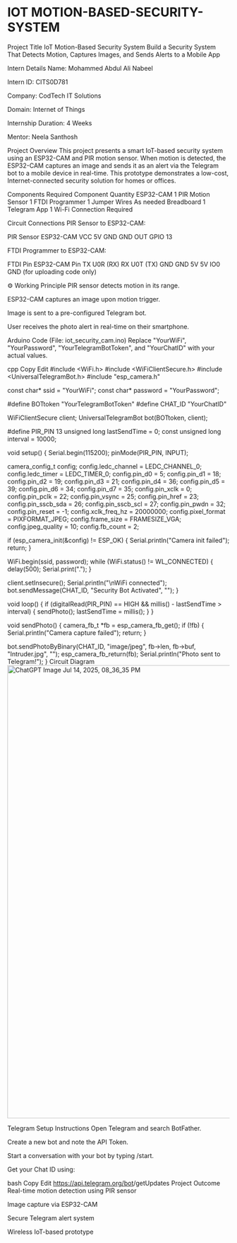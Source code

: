 # IOT MOTION-BASED-SECURITY-SYSTEM
 Project Title
IoT Motion-Based Security System
Build a Security System That Detects Motion, Captures Images, and Sends Alerts to a Mobile App

 Intern Details
 Name: Mohammed Abdul Ali Nabeel

 Intern ID: CITS0D781

 Company: CodTech IT Solutions

 Domain: Internet of Things

 Internship Duration: 4 Weeks

 Mentor: Neela Santhosh

 Project Overview
This project presents a smart IoT-based security system using an ESP32-CAM and PIR motion sensor. When motion is detected, the ESP32-CAM captures an image and sends it as an alert via the Telegram bot to a mobile device in real-time. This prototype demonstrates a low-cost, Internet-connected security solution for homes or offices.

 Components Required
Component	Quantity
ESP32-CAM	1
PIR Motion Sensor	1
FTDI Programmer	1
Jumper Wires	As needed
Breadboard	1
Telegram App	1
Wi-Fi Connection	Required

 Circuit Connections
PIR Sensor to ESP32-CAM:

PIR Sensor	ESP32-CAM
VCC	5V
GND	GND
OUT	GPIO 13

FTDI Programmer to ESP32-CAM:

FTDI Pin	ESP32-CAM Pin
TX	U0R (RX)
RX	U0T (TX)
GND	GND
5V	5V
IO0	GND (for uploading code only)

⚙ Working Principle
PIR sensor detects motion in its range.

ESP32-CAM captures an image upon motion trigger.

Image is sent to a pre-configured Telegram bot.

User receives the photo alert in real-time on their smartphone.

 Arduino Code (File: iot_security_cam.ino)
Replace "YourWiFi", "YourPassword", "YourTelegramBotToken", and "YourChatID" with your actual values.

cpp
Copy
Edit
#include <WiFi.h>
#include <WiFiClientSecure.h>
#include <UniversalTelegramBot.h>
#include "esp_camera.h"

const char* ssid = "YourWiFi";
const char* password = "YourPassword";

#define BOTtoken "YourTelegramBotToken"
#define CHAT_ID "YourChatID"

WiFiClientSecure client;
UniversalTelegramBot bot(BOTtoken, client);

#define PIR_PIN 13
unsigned long lastSendTime = 0;
const unsigned long interval = 10000;

void setup() {
  Serial.begin(115200);
  pinMode(PIR_PIN, INPUT);

  camera_config_t config;
  config.ledc_channel = LEDC_CHANNEL_0;
  config.ledc_timer = LEDC_TIMER_0;
  config.pin_d0 = 5;
  config.pin_d1 = 18;
  config.pin_d2 = 19;
  config.pin_d3 = 21;
  config.pin_d4 = 36;
  config.pin_d5 = 39;
  config.pin_d6 = 34;
  config.pin_d7 = 35;
  config.pin_xclk = 0;
  config.pin_pclk = 22;
  config.pin_vsync = 25;
  config.pin_href = 23;
  config.pin_sscb_sda = 26;
  config.pin_sscb_scl = 27;
  config.pin_pwdn = 32;
  config.pin_reset = -1;
  config.xclk_freq_hz = 20000000;
  config.pixel_format = PIXFORMAT_JPEG;
  config.frame_size = FRAMESIZE_VGA;
  config.jpeg_quality = 10;
  config.fb_count = 2;

  if (esp_camera_init(&config) != ESP_OK) {
    Serial.println("Camera init failed");
    return;
  }

  WiFi.begin(ssid, password);
  while (WiFi.status() != WL_CONNECTED) {
    delay(500);
    Serial.print(".");
  }

  client.setInsecure();
  Serial.println("\nWiFi connected");
  bot.sendMessage(CHAT_ID, "Security Bot Activated", "");
}

void loop() {
  if (digitalRead(PIR_PIN) == HIGH && millis() - lastSendTime > interval) {
    sendPhoto();
    lastSendTime = millis();
  }
}

void sendPhoto() {
  camera_fb_t *fb = esp_camera_fb_get();
  if (!fb) {
    Serial.println("Camera capture failed");
    return;
  }

  bot.sendPhotoByBinary(CHAT_ID, "image/jpeg", fb->len, fb->buf, "Intruder.jpg", "");
  esp_camera_fb_return(fb);
  Serial.println("Photo sent to Telegram!");
}
  Circuit Diagram
 <img width="1536" height="1024" alt="ChatGPT Image Jul 14, 2025, 08_36_35 PM" src="https://github.com/user-attachments/assets/481a38c7-b728-496d-b30a-1d2b4da7029f" />


 Telegram Setup Instructions
Open Telegram and search BotFather.

Create a new bot and note the API Token.

Start a conversation with your bot by typing /start.

Get your Chat ID using:

bash
Copy
Edit
https://api.telegram.org/bot<YourBotToken>/getUpdates
 Project Outcome
Real-time motion detection using PIR sensor

Image capture via ESP32-CAM

Secure Telegram alert system

Wireless IoT-based prototype
